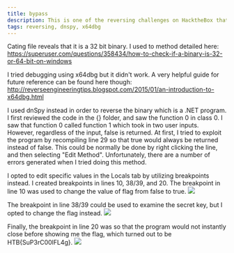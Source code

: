 ```yaml
---
title: bypass
description: This is one of the reversing challenges on HacktheBox that involved the use of dnspy.
tags: reversing, dnspy, x64dbg
---
```


Cating file reveals that it is a 32 bit binary. I used to method detailed here: <a href="https://superuser.com/questions/358434/how-to-check-if-a-binary-is-32-or-64-bit-on-windows
"> https://superuser.com/questions/358434/how-to-check-if-a-binary-is-32-or-64-bit-on-windows </a>

I tried debugging using x64dbg but it didn't work. A very helpful guide for future reference can be found here though: <a href="http://reverseengineeringtips.blogspot.com/2015/01/an-introduction-to-x64dbg.html"> http://reverseengineeringtips.blogspot.com/2015/01/an-introduction-to-x64dbg.html </a>

I used dnSpy instead in order to reverse the binary which is a .NET program. 
I first reviewed the code in the {} folder, and saw the function 0 in class 0. I saw that function 0 called 
function 1 which took in two user inputs. However, regardless of the input, false is returned. At first, I tried to exploit the program by recompiling line 29 so that true would always be returned instead of false. This could be normally be done by right clicking the line, and then selecting "Edit Method". Unfortunately, there are a number of errors generated when I tried doing this method. 

I opted to edit specific values in the Locals tab by utilizing breakpoints instead. I created breakpoints in lines 10, 38/39, and 20. The breakpoint in line 10 was used to change the value of flag from false to true.
<img src = "/csec-writeups/hackthebox/htb-reversing/bypass-1.png" />


The breakpoint in line 38/39 could be used to examine the secret key, but I opted to change the flag instead. 
<img src = "/csec-writeups/hackthebox/htb-reversing/bypass-2.png" />

Finally, the breakpoint in line 20 was so that the program would not instantly close before showing me the flag, which turned out to be HTB{SuP3rC00lFL4g}. 
<img src = "/csec-writeups/hackthebox/htb-reversing/bypass-3.png" />
